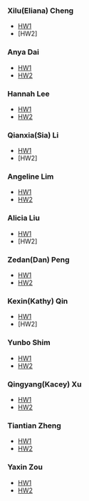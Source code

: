 ### Xilu(Eliana) Cheng
* [HW1](https://editor.p5js.org/xcheng11/sketches/xyZnNkRBx)
* [HW2]

### Anya Dai
* [HW1](https://editor.p5js.org/an.ya.oo/sketches/sZZRqgth_)
* [HW2](https://editor.p5js.org/an.ya.oo/sketches/68Q7DylO6)

### Hannah Lee
* [HW1](https://editor.p5js.org/ylee150/sketches/nMsJvmX2v)
* [HW2](https://editor.p5js.org/ylee150/full/BejbaS9NM)

### Qianxia(Sia) Li 
* [HW1](https://editor.p5js.org/qli22/sketches/kH55-KFBq)
* [HW2]

### Angeline Lim
* [HW1](https://editor.p5js.org/alim6/sketches/iOel_kYE- )
* [HW2](https://editor.p5js.org/enjisayshi/sketches/X9q2bRb6-)

### Alicia Liu
* [HW1](https://editor.p5js.org/aliu17/sketches/fvJSGs8P2)
* [HW2]

### Zedan(Dan) Peng
* [HW1](https://editor.p5js.org/zpeng5/sketches/B4fD5KlKx)
* [HW2](https://editor.p5js.org/zpeng5/sketches/0xxPPfhLm)

### Kexin(Kathy) Qin
* [HW1](https://editor.p5js.org/kqin1/sketches/U-tdMQbLs)
* [HW2]

### Yunbo Shim
* [HW1](https://editor.p5js.org/yunbo/sketches/9laxysfkk)
* [HW2](https://editor.p5js.org/yunbo/sketches/7mI78DE-H)

### Qingyang(Kacey) Xu
* [HW1](https://editor.p5js.org/qxu11/sketches/QCTtxgsnKE)
* [HW2](https://editor.p5js.org/qxu11/sketches/NlBF8MncQ)

### Tiantian Zheng
* [HW1](https://editor.p5js.org/Amber-Zheng/full/eURtRbR5X)
* [HW2](https://editor.p5js.org/Amber-Zheng/full/RAN9x2CxG)

### Yaxin Zou
* [HW1](https://editor.p5js.org/yzou3/sketches/jL5r0Rfkt)
* [HW2](https://editor.p5js.org/yzou3/sketches/UY5Diu66g)
